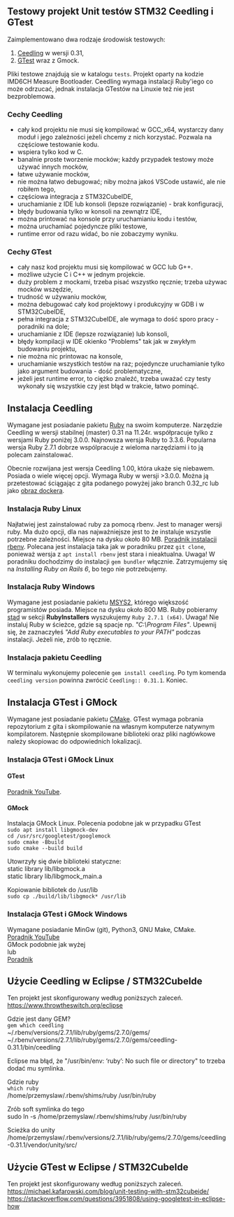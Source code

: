 ## Testowy projekt Unit testów STM32 Ceedling i GTest

Zaimplementowano dwa rodzaje środowisk testowych:
1) [Ceedling](https://github.com/ThrowTheSwitch/Ceedling) w wersji 0.31,
2) [GTest](https://github.com/google/googletest) wraz z Gmock.

Pliki testowe znajdują sie w katalogu `tests`.
Projekt oparty na kodzie IMD6CH Measure Bootloader.
Ceedling wymaga instalacji Ruby'iego co może odrzucać, jednak instalacja GTestów na Linuxie też nie jest bezproblemowa.

### Cechy Ceedling
- cały kod projektu nie musi się kompilować w GCC_x64, wystarczy dany moduł i jego zależności jeżeli chcemy z nich korzystać. Pozwala na częściowe testowanie kodu.
- wspiera tylko kod w C.
- banalnie proste tworzenie mocków; każdy przypadek testowy może używać innych mocków,
- łatwe używanie mocków,
- nie można łatwo debugować; niby można jakoś VSCode ustawić, ale nie robiłem tego,
- częściowa integracja z STM32CubeIDE,
- uruchamianie z IDE lub konsoli (lepsze rozwiązanie) - brak konfiguracji,
- błędy budowania tylko w konsoli na zewnątrz IDE,
- można printować na konsole przy uruchamianiu kodu i testów,
- można uruchamiać pojedyncze pliki testowe,
- runtime error od razu widać, bo nie zobaczymy wyniku.

### Cechy GTest
- cały nasz kod projektu musi się kompilować w GCC lub G++.
- możliwe użycie C i C++ w jednym projekcie.
- duży problem z mockami, trzeba pisać wszystko ręcznie; trzeba używac mocków wszędzie,
- trudność w używaniu mocków,
- można debugować cały kod projektowy i produkcyjny w GDB i w STM32CubeIDE,
- pełna integracja z STM32CubeIDE, ale wymaga to dość sporo pracy - poradniki na dole;
- uruchamianie z IDE (lepsze rozwiązanie) lub konsoli,
- błędy kompilacji w IDE okienko "Problems" tak jak w zwykłym budowaniu projektu,
- nie można nic printowac na konsole,
- uruchamianie wszystkich testów na raz; pojedyncze uruchamianie tylko jako argument budowania - dość problematyczne,
- jeżeli jest runtime error, to ciężko znaleźć, trzeba uważać czy testy wykonały się wszystkie czy jest błąd w trakcie, łatwo pominąć.

## Instalacja Ceedling
Wymagane jest posiadanie pakietu [Ruby](https://www.ruby-lang.org/en/) na swoim komputerze.
Narzędzie Ceedling w wersji stabilnej (master) 0.31 na 11.24r. współpracuje tylko z wersjami Ruby poniżej 3.0.0.
Najnowsza wersja Ruby to 3.3.6. Popularna wersja Ruby 2.7.1 dobrze wspólpracuje z wieloma narzędziami i to ją polecam zainstalować.

Obecnie rozwijana jest wersja Ceedling 1.00, która ukaże się niebawem. Posiada o wiele więcej opcji. Wymaga Ruby w wersji >3.0.0.
Można ją przetestować ściągając z gita podanego powyżej jako branch 0.32_rc lub jako [obraz dockera](https://hub.docker.com/r/throwtheswitch/madsciencelab).

### Instalacja Ruby Linux
Najłatwiej jest zainstalować ruby za pomocą rbenv. Jest to manager wersji ruby.
Ma dużo opcji, dla nas najważniejsze jest to że instaluje wszystie potrzebne zależności. Miejsce na dysku około 80 MB.
[Poradnik instalacji rbenv](https://www.techiediaries.com/install-ruby-2-7-rails-6-ubuntu-20-04/).
Polecana jest instalacja taka jak w poradniku przez `git clone`, ponieważ wersja z `apt install rbenv` jest stara i nieaktualna.
Uwaga! W poradniku dochodzimy do instalacji `gem bundler` włącznie. Zatrzymujemy się na *Installing Ruby on Rails 6*, bo tego nie potrzebujemy.

### Instalacja Ruby Windows
Wymagane jest posiadanie pakietu [MSYS2](https://www.msys2.org/), którego większość programistów posiada. Miejsce na dysku około 800 MB.
Ruby pobieramy [stąd](https://rubyinstaller.org/downloads/archives/) w sekcji **RubyInstallers** wyszukujemy `Ruby 2.7.1 (x64)`.
Uwaga! Nie instaluj Ruby w ścieżce, gdzie są spacje np. *"C:\Program Files"*. Upewnij się, że zaznaczyłeś *"Add Ruby executables to your PATH"* podczas instalacji.
Jeżeli nie, zrób to ręcznie.

### Instalacja pakietu Ceedling
W terminalu wykonujemy polecenie `gem install ceedling`. Po tym komenda `ceedling version` powinna zwrócić `Ceedling:: 0.31.1`.
Koniec.

## Instalacja GTest i GMock
Wymagane jest posiadanie pakietu [CMake](https://cmake.org/).
GTest wymaga pobrania repozytorium z gita i skompilowanie na własnym komputerze natywnym kompilatorem.
Następnie skompilowane biblioteki oraz pliki nagłówkowe należy skopiowac do odpowiednich lokalizacji.

### Instalacja GTest i GMock Linux
#### GTest
[Poradnik YouTube](https://www.youtube.com/watch?v=6dqFqh3UbPY).
#### GMock
Instalacja GMock Linux. Polecenia podobne jak w przypadku GTest\
`sudo apt install libgmock-dev`\
`cd /usr/src/googletest/googlemock`\
`sudo cmake -Bbuild`\
`sudo cmake --build build`

Utowrzyły się dwie biblioteki statyczne:\
static library lib/libgmock.a\
static library lib/libgmock_main.a

Kopiowanie bibliotek do /usr/lib\
`sudo cp ./build/lib/libgmock* /usr/lib`

### Instalacja GTest i GMock Windows
Wymagane posiadanie MinGw (git), Python3, GNU Make, CMake.\
[Poradnik YouTube](https://www.youtube.com/watch?v=3zUqJEilhnM)\
GMock podobnie jak wyżej\
lub\
[Poradnik](https://gist.github.com/motchy869/22d873415722a1c10bc77d3f761339dc)



## Użycie Ceedling w Eclipse / STM32CubeIde
Ten projekt jest skonfigurowany według poniższych zaleceń.
https://www.throwtheswitch.org/eclipse

Gdzie jest dany GEM?\
`gem which ceedling`\
~/.rbenv/versions/2.7.1/lib/ruby/gems/2.7.0/gems/\
~/.rbenv/versions/2.7.1/lib/ruby/gems/2.7.0/gems/ceedling-0.31.1/bin/ceedling

Eclipse ma błąd, że "/usr/bin/env: ‘ruby’: No such file or directory"
to trzeba dodać mu symlinka.

Gdzie ruby\
`which ruby`\
/home/przemyslaw/.rbenv/shims/ruby /usr/bin/ruby

Zrób soft symlinka do tego\
sudo ln -s /home/przemyslaw/.rbenv/shims/ruby /usr/bin/ruby

Scieżka do unity\
/home/przemyslaw/.rbenv/versions/2.7.1/lib/ruby/gems/2.7.0/gems/ceedling-0.31.1/vendor/unity/src/

## Użycie GTest w Eclipse / STM32CubeIde
Ten projekt jest skonfigurowany według poniższych zaleceń.\
https://michael.kafarowski.com/blog/unit-testing-with-stm32cubeide/ \
https://stackoverflow.com/questions/3951808/using-googletest-in-eclipse-how

